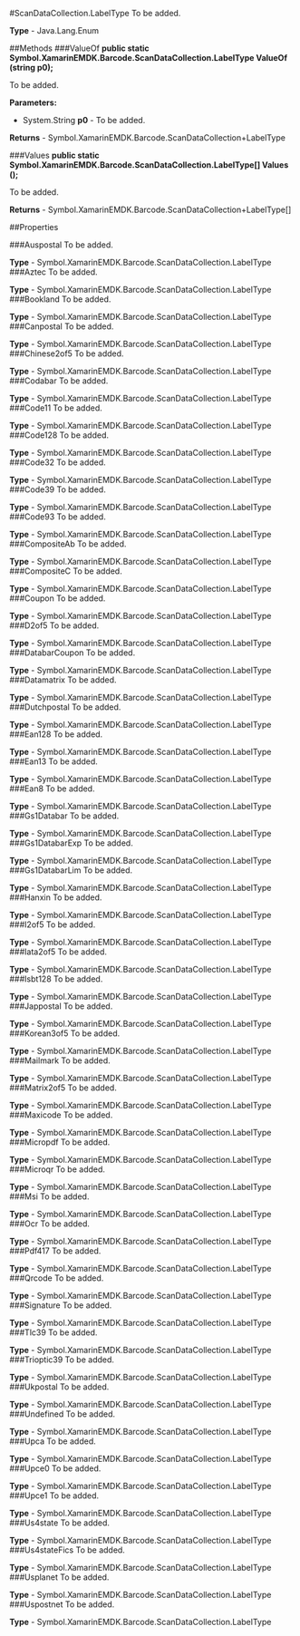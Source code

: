 #ScanDataCollection.LabelType
To be added.

**Type** - Java.Lang.Enum

##Methods
###ValueOf
**public static Symbol.XamarinEMDK.Barcode.ScanDataCollection.LabelType ValueOf (string p0);**

To be added.

**Parameters:** 

* System.String **p0** - To be added.

**Returns** - Symbol.XamarinEMDK.Barcode.ScanDataCollection+LabelType

###Values
**public static Symbol.XamarinEMDK.Barcode.ScanDataCollection.LabelType[] Values ();**

To be added.


**Returns** - Symbol.XamarinEMDK.Barcode.ScanDataCollection+LabelType[]

##Properties

###Auspostal
To be added.

**Type** - Symbol.XamarinEMDK.Barcode.ScanDataCollection.LabelType
###Aztec
To be added.

**Type** - Symbol.XamarinEMDK.Barcode.ScanDataCollection.LabelType
###Bookland
To be added.

**Type** - Symbol.XamarinEMDK.Barcode.ScanDataCollection.LabelType
###Canpostal
To be added.

**Type** - Symbol.XamarinEMDK.Barcode.ScanDataCollection.LabelType
###Chinese2of5
To be added.

**Type** - Symbol.XamarinEMDK.Barcode.ScanDataCollection.LabelType
###Codabar
To be added.

**Type** - Symbol.XamarinEMDK.Barcode.ScanDataCollection.LabelType
###Code11
To be added.

**Type** - Symbol.XamarinEMDK.Barcode.ScanDataCollection.LabelType
###Code128
To be added.

**Type** - Symbol.XamarinEMDK.Barcode.ScanDataCollection.LabelType
###Code32
To be added.

**Type** - Symbol.XamarinEMDK.Barcode.ScanDataCollection.LabelType
###Code39
To be added.

**Type** - Symbol.XamarinEMDK.Barcode.ScanDataCollection.LabelType
###Code93
To be added.

**Type** - Symbol.XamarinEMDK.Barcode.ScanDataCollection.LabelType
###CompositeAb
To be added.

**Type** - Symbol.XamarinEMDK.Barcode.ScanDataCollection.LabelType
###CompositeC
To be added.

**Type** - Symbol.XamarinEMDK.Barcode.ScanDataCollection.LabelType
###Coupon
To be added.

**Type** - Symbol.XamarinEMDK.Barcode.ScanDataCollection.LabelType
###D2of5
To be added.

**Type** - Symbol.XamarinEMDK.Barcode.ScanDataCollection.LabelType
###DatabarCoupon
To be added.

**Type** - Symbol.XamarinEMDK.Barcode.ScanDataCollection.LabelType
###Datamatrix
To be added.

**Type** - Symbol.XamarinEMDK.Barcode.ScanDataCollection.LabelType
###Dutchpostal
To be added.

**Type** - Symbol.XamarinEMDK.Barcode.ScanDataCollection.LabelType
###Ean128
To be added.

**Type** - Symbol.XamarinEMDK.Barcode.ScanDataCollection.LabelType
###Ean13
To be added.

**Type** - Symbol.XamarinEMDK.Barcode.ScanDataCollection.LabelType
###Ean8
To be added.

**Type** - Symbol.XamarinEMDK.Barcode.ScanDataCollection.LabelType
###Gs1Databar
To be added.

**Type** - Symbol.XamarinEMDK.Barcode.ScanDataCollection.LabelType
###Gs1DatabarExp
To be added.

**Type** - Symbol.XamarinEMDK.Barcode.ScanDataCollection.LabelType
###Gs1DatabarLim
To be added.

**Type** - Symbol.XamarinEMDK.Barcode.ScanDataCollection.LabelType
###Hanxin
To be added.

**Type** - Symbol.XamarinEMDK.Barcode.ScanDataCollection.LabelType
###I2of5
To be added.

**Type** - Symbol.XamarinEMDK.Barcode.ScanDataCollection.LabelType
###Iata2of5
To be added.

**Type** - Symbol.XamarinEMDK.Barcode.ScanDataCollection.LabelType
###Isbt128
To be added.

**Type** - Symbol.XamarinEMDK.Barcode.ScanDataCollection.LabelType
###Jappostal
To be added.

**Type** - Symbol.XamarinEMDK.Barcode.ScanDataCollection.LabelType
###Korean3of5
To be added.

**Type** - Symbol.XamarinEMDK.Barcode.ScanDataCollection.LabelType
###Mailmark
To be added.

**Type** - Symbol.XamarinEMDK.Barcode.ScanDataCollection.LabelType
###Matrix2of5
To be added.

**Type** - Symbol.XamarinEMDK.Barcode.ScanDataCollection.LabelType
###Maxicode
To be added.

**Type** - Symbol.XamarinEMDK.Barcode.ScanDataCollection.LabelType
###Micropdf
To be added.

**Type** - Symbol.XamarinEMDK.Barcode.ScanDataCollection.LabelType
###Microqr
To be added.

**Type** - Symbol.XamarinEMDK.Barcode.ScanDataCollection.LabelType
###Msi
To be added.

**Type** - Symbol.XamarinEMDK.Barcode.ScanDataCollection.LabelType
###Ocr
To be added.

**Type** - Symbol.XamarinEMDK.Barcode.ScanDataCollection.LabelType
###Pdf417
To be added.

**Type** - Symbol.XamarinEMDK.Barcode.ScanDataCollection.LabelType
###Qrcode
To be added.

**Type** - Symbol.XamarinEMDK.Barcode.ScanDataCollection.LabelType
###Signature
To be added.

**Type** - Symbol.XamarinEMDK.Barcode.ScanDataCollection.LabelType
###Tlc39
To be added.

**Type** - Symbol.XamarinEMDK.Barcode.ScanDataCollection.LabelType
###Trioptic39
To be added.

**Type** - Symbol.XamarinEMDK.Barcode.ScanDataCollection.LabelType
###Ukpostal
To be added.

**Type** - Symbol.XamarinEMDK.Barcode.ScanDataCollection.LabelType
###Undefined
To be added.

**Type** - Symbol.XamarinEMDK.Barcode.ScanDataCollection.LabelType
###Upca
To be added.

**Type** - Symbol.XamarinEMDK.Barcode.ScanDataCollection.LabelType
###Upce0
To be added.

**Type** - Symbol.XamarinEMDK.Barcode.ScanDataCollection.LabelType
###Upce1
To be added.

**Type** - Symbol.XamarinEMDK.Barcode.ScanDataCollection.LabelType
###Us4state
To be added.

**Type** - Symbol.XamarinEMDK.Barcode.ScanDataCollection.LabelType
###Us4stateFics
To be added.

**Type** - Symbol.XamarinEMDK.Barcode.ScanDataCollection.LabelType
###Usplanet
To be added.

**Type** - Symbol.XamarinEMDK.Barcode.ScanDataCollection.LabelType
###Uspostnet
To be added.

**Type** - Symbol.XamarinEMDK.Barcode.ScanDataCollection.LabelType


